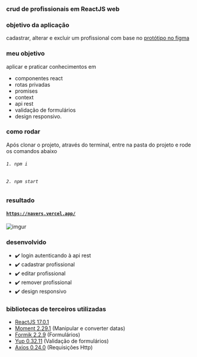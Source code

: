 ### crud de profissionais em ReactJS web

### objetivo da aplicação
cadastrar, alterar e excluir um profissional com base no 
<a href="https://www.figma.com/file/II8UDFm2uJFZaD0FOPcinP/Teste-Front-End?node-id=0%3A1" target="_blank">protótipo no figma</a>

### meu objetivo
aplicar e praticar conhecimentos em 
* componentes react
* rotas privadas
* promises
* context
* api rest
* validação de formulários
* design responsivo. 

### como rodar
Após clonar o projeto, através do terminal, entre na pasta do projeto e rode os comandos abaixo
###### `1. npm i`
###### `2. npm start`

### resultado
#### <a href="https://navers.vercel.app/" target="_blank">`https://navers.vercel.app/`</a>

![imgur](https://i.imgur.com/NGCdO11.gif)
 
### desenvolvido
* ✔️ login autenticando à api rest
* ✔️ cadastrar profissional
* ✔️ editar profissional
* ✔️ remover profissional
* ✔️ design responsivo

### bibliotecas de terceiros utilizadas
* <a href="https://reactjs.org/" about="_blank">ReactJS 17.0.1</a>
* <a href="https://momentjs.com/" about="_blank">Moment 2.29.1</a> (Manipular e converter datas)
* <a href="https://formik.org/" about="_blank">Formik 2.2.9</a> (Formulários)
* <a href="https://www.npmjs.com/package/yup" about="_blank">Yup 0.32.11</a> (Validação de formulários)
* <a href="https://axios-http.com/" about="_blank">Axios 0.24.0</a> (Requisições Http) 

